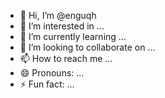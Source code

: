- 👋 Hi, I’m @enguqh
- 👀 I’m interested in ...
- 🌱 I’m currently learning ...
- 💞️ I’m looking to collaborate on ...
- 📫 How to reach me ...
- 😄 Pronouns: ...
- ⚡ Fun fact: ...

<!---
enguqh/enguqh is a ✨ special ✨ repository because its `README.md` (this file) appears on your GitHub profile.
You can click the Preview link to take a look at your changes.
--->

